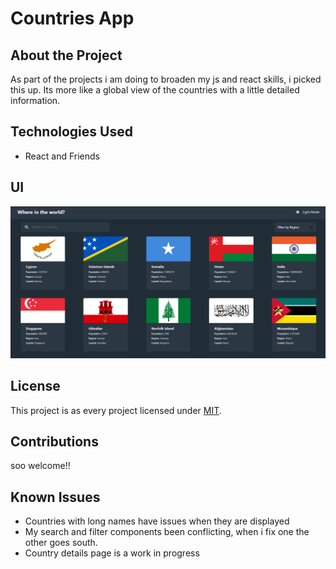 # Countries App

## About the Project

As part of the projects i am doing to broaden my js and react skills, i picked this up. Its more like a global view of the countries with a little detailed information.

## Technologies Used

- React and Friends

## UI

![image](./src/final/captures.PNG)

## License

This project is as every project licensed under [MIT](LICENSE).

## Contributions

soo welcome!!

## Known Issues

- Countries with long names have issues when they are displayed
- My search and filter components been conflicting, when i fix one the other goes south.
- Country details page is a work in progress
